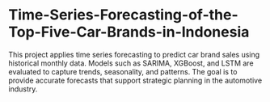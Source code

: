 # Time-Series-Forecasting-of-the-Top-Five-Car-Brands-in-Indonesia
This project applies time series forecasting to predict car brand sales using historical monthly data. Models such as SARIMA, XGBoost, and LSTM are evaluated to capture trends, seasonality, and patterns. The goal is to provide accurate forecasts that support strategic planning in the automotive industry.
